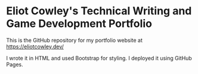 # Eliot Cowley's Technical Writing and Game Development Portfolio

This is the GitHub repository for my portfolio website at https://eliotcowley.dev/

I wrote it in HTML and used Bootstrap for styling. I deployed it using GitHub Pages.

